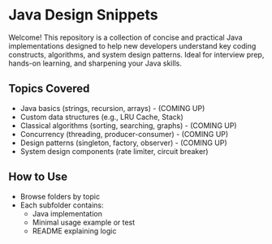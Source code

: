 # Java Design Snippets

Welcome! This repository is a collection of concise and practical Java implementations designed to help new developers understand key coding constructs, algorithms, and system design patterns. Ideal for interview prep, hands-on learning, and sharpening your Java skills.

## Topics Covered

- Java basics (strings, recursion, arrays) - (COMING UP)
- Custom data structures (e.g., LRU Cache, Stack)
- Classical algorithms (sorting, searching, graphs) - (COMING UP)
- Concurrency (threading, producer-consumer) - (COMING UP)
- Design patterns (singleton, factory, observer) - (COMING UP)
- System design components (rate limiter, circuit breaker)

## How to Use
- Browse folders by topic
- Each subfolder contains:
  - Java implementation
  - Minimal usage example or test
  - README explaining logic

